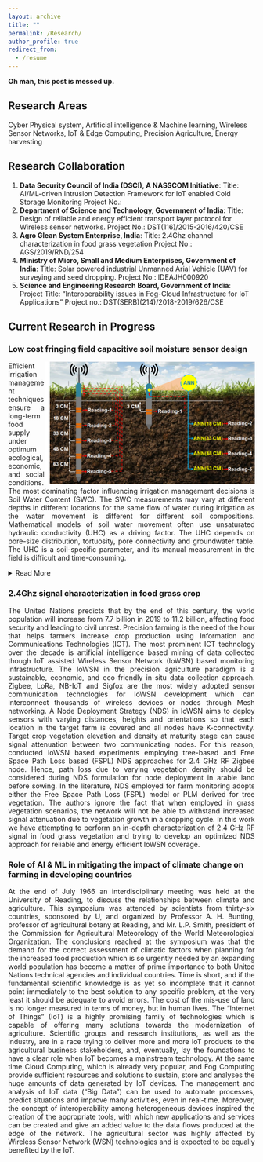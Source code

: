 ```yaml
---
layout: archive 
title: ""
permalink: /Research/
author_profile: true
redirect_from:
  - /resume
---
```


<strong>Oh man, this post is messed up.<!--more--></strong>

## Research Areas 
Cyber Physical system,	Artificial intelligence & Machine learning,	Wireless Sensor Networks, IoT & Edge Computing,	Precision Agriculture, Energy harvesting

## Research Collaboration
1. **Data Security Council of India (DSCI), A NASSCOM Initiative**:
Title: AI/ML-driven Intrusion Detection Framework for IoT enabled Cold Storage Monitoring
Project No.:
2. **Department of Science and Technology, Government of India**:
Title: Design of reliable and energy efficient transport layer protocol for Wireless sensor networks.
Project No.: DST(116)/2015-2016/420/CSE
3. **Agro Glean System Enterprise, India**:
Title: 2.4Ghz channel characterization in food grass vegetation
Project No.: AGS/2019/RND/254
4. **Ministry of Micro, Small and Medium Enterprises, Government of India**:
Title: Solar powered industrial Unmanned Arial Vehicle (UAV) for surveying and seed dropping.
Project No.: IDEAJH000920
5. **Science and Engineering Research Board, Government of India**:
Project Title: “Interoperability issues in Fog-Cloud Infrastructure for IoT Applications”
Project no.: DST(SERB)(214)/2018-2019/626/CSE

## Current Research in Progress

### **Low cost fringing field capacitive soil moisture sensor design**
<p align="justify"> <img align="right" src="/images/soil.png" width="430">
Efficient irrigation management techniques ensure a long-term food supply under optimum ecological, economic, and social conditions. The most dominating factor influencing irrigation management decisions is Soil Water Content (SWC). The SWC measurements may vary at different depths in different locations for the same flow of water during irrigation as the water movement is different for different soil compositions. Mathematical models of soil water movement often use unsaturated hydraulic conductivity (UHC) as a driving factor. The UHC depends on pore-size distribution, tortuosity, pore connectivity and groundwater table. The UHC is a soil-specific parameter, and its manual measurement in the field is difficult and time-consuming. <details><summary markdown="span">Read More</summary> More advanced SWC and UHC measurement methods use approaches based on neutron scattering, thermogravimetric and dielectric techniques. These methods require the measuring probe to be deployed at multiple soil depths to capture the SWC profile. The Capacitive Moisture Measurement (CMM) method is the most widely adopted technique due to its reliable and low cost implementation. However, the overall cost and energy consumption of an IoT enabled Wireless Sensor Network (IoWSN) employing these sensors can be much higher if deployment is to be done on large farms with multi depth sensing. In this work, with the aim of reducing the cost and energy usage of IoWSN deployment, we have developed a Neural Network (NN) based single probe imitation of a multi-depth capacitive soil moisture sensor.</details></p>

### **2.4Ghz signal characterization in food grass crop**
<p align="justify">The United Nations predicts that by the end of this century, the world population will increase from 7.7 billion in 2019 to 11.2 billion, affecting food security and leading to civil unrest. Precision farming is the need of the hour that helps farmers increase crop production using Information and Communications Technologies (ICT). The most prominent ICT technology over the decade is artificial intelligence based mining of data collected though IoT assisted Wireless Sensor Network (IoWSN) based monitoring infrastructure. The IoWSN in the precision agriculture paradigm is a sustainable, economic, and eco-friendly in-situ data collection approach. Zigbee, LoRa, NB-IoT and Sigfox are the most widely adopted sensor communication technologies for IoWSN development which can interconnect thousands of wireless devices or nodes through Mesh networking. A Node Deployment Strategy (NDS) in IoWSN aims to deploy sensors with varying distances, heights and orientations so that each location in the target farm is covered and all nodes have K-connectivity. <!--more--> Target crop vegetation elevation and density at maturity stage can cause signal attenuation between two communicating nodes. For this reason, conducted IoWSN based experiments employing tree-based and Free Space Path Loss based (FSPL) NDS approaches for 2.4 GHz RF Zigbee node. Hence, path loss due to varying vegetation density should be considered during NDS formulation for node deployment in arable land before sowing. In the literature, NDS employed for farm monitoring adopts either the Free Space Path Loss (FSPL) model or PLM derived for tree vegetation. The authors ignore the fact that when employed in grass vegetation scenarios, the network will not be able to withstand increased signal attenuation due to vegetation growth in a cropping cycle. In this work we have attempting to perform an in-depth characterization of 2.4 GHz RF signal in food grass vegetation and trying to develop an optimized NDS approach for reliable and energy efficient IoWSN coverage. </p>

### **Role of AI & ML in mitigating the impact of climate change on farming in developing countries**
<p align="justify">At the end of July 1966 an interdisciplinary meeting was held at the University of Reading, to discuss the relationships between climate and agriculture. This symposium was attended by scientists from thirty-six countries, sponsored by U, and organized by Professor A. H. Bunting, professor of agricultural botany at Reading, and Mr. L.P. Smith, president of the Commission for Agricultural Meteorology of the World Meteorological Organization. The conclusions reached at the symposium was that the demand for the correct assessment of climatic factors when planning for the increased food production which is so urgently needed by an expanding world population has become a matter of prime importance to both United Nations technical agencies and individual countries. Time is short, and if the fundamental scientific knowledge is as yet so incomplete that it cannot point immediately to the best solution to any specific problem, at the very least it should be adequate to avoid errors. The cost of the mis-use of land is no longer measured in terms of money, but in human lives. The “Internet of Things” (IoT) is a highly promising family of technologies which is capable of offering many solutions towards the modernization of agriculture. Scientific groups and research institutions, as well as the industry, are in a race trying to deliver more and more IoT products to the agricultural business stakeholders, and, eventually, lay the foundations to have a clear role when IoT becomes a mainstream technology. At the same time Cloud Computing, which is already very popular, and Fog Computing provide sufficient resources and solutions to sustain, store and analyses the huge amounts of data generated by IoT devices. The management and analysis of IoT data (“Big Data”) can be used to automate processes, predict situations and improve many activities, even in real-time. Moreover, the concept of interoperability among heterogeneous devices inspired the creation of the appropriate tools, with which new applications and services can be created and give an added value to the data flows produced at the edge of the network. The agricultural sector was highly affected by Wireless Sensor Network (WSN) technologies and is expected to be equally benefited by the IoT. </p>
